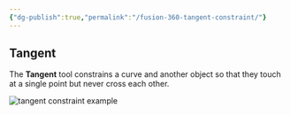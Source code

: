 ```yaml
---
{"dg-publish":true,"permalink":"/fusion-360-tangent-constraint/"}
---
```



## Tangent

The **Tangent** tool constrains a curve and another object so that they touch at a single point but never cross each other.

![tangent constraint example](https://help.autodesk.com/cloudhelp/ENU/Fusion-Sketch/images/example/constraint-tangent.png)
